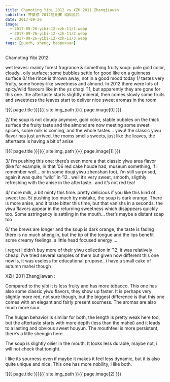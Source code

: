 ```yaml
---
title: Chamoting Yibi 2012 vs XZH 2011 Zhangjiawan
subtitle: 茶莫停 2012易比寨 纯料易武
date: 2017-09-26
image: 
  - 2017-09-26-yibi-12-xzh-11/1.webp
  - 2017-09-26-yibi-12-xzh-11/2.webp
  - 2017-09-26-yibi-12-xzh-11/3.webp
tags: [puerh, sheng, baopuxuan]
---
```

Chamoting Yibi 2012:

wet leaves: mainly forest fragrance & something fruity
soup: pale gold color, cloudy.. oily surface: some bubbles settle for good like on a guinness surface
0/ the rince is thrown away, not in a good mood today
1/ tastes very fruity, some honey-like sweetness and almond. In 2012 there were lots of spicy/wild flavours like in the ys chaqi ’11, but apparently they are gone for this one. the aftertaste starts slightly mineral, then comes slowly some fruits and sweetness
the leaves start to deliver nice sweet aromas in the room

![{{ page.title }}]({{ site.img_path }}{{ page.image[0] }})

2/ the soup is not cloudy anymore, gold color, stable bubbles on the thick surface
the fruity taste and the almond are now meeting some sweet spices, some milk is coming, and the whole tastes… yiwu! the classic yiwu flavor has just arrived.
the rooms smells sweets, just like the leaves, the aftertaste is having a bit of anise

![{{ page.title }}]({{ site.img_path }}{{ page.image[1] }})

3/ i’m pushing this one: there’s even more a that classic yiwu area flavor (like for example, in that ’06 red cake houde had, museum something, if i remember well… or in some douji yiwu zhenshan too), i’m still surprised, again it was quite “wild” in ‘12.. well it’s very sweet, smooth, sligthly refreshing with the anise in the aftertaste.. and it’s not red tea!

4/ more milk, a bit minty this time. pretty delicious if you like this kind of sweet tea.
5/ pushing too much by mistake, the soup is dark orange. There is more anise, and it taste bitter this time, but that vanishs in a seconds. the yiwu flavors appear in the returning sweetness which disappears quickly too. Some astringency is settling in the mouth… ther’s maybe a distant soap too

6/ the brews are longer and the soup is dark orange, the taste is fading
there is no much shengjin, but the tip of the tongue and the lips benefit some creamy feelings.
a little head focused energy
…

i regret i didn’t buy more of their yiwu collection in ’12, it was relatively cheap: i’ve tried several samples of them but given how different this one now is, it was useless for educational prupose.. i have a small cake of autumn mahei though

XZH 2011 Zhangjiawan :

Compared to the yibi it is less fruity and has more tobacco. This one has also some classic yiwu flavors, they show up faster. It is perhaps very slightly more red, not sure though, but the biggest difference is that this one comes with an elegant and fairly present sourness. The aromas are also much more sour.

The huigan behavior is similar for both, the length is pretty weak here too, but the aftertaste starts with more depth (less than the mahei) and it leads to a lasting and obvious sweet houyun. The mouthfeel is more persistent, there’s a little shengjin here.

The soup is slightly oilier in the mouth. It looks less durable, maybe not, i will not check that tonight.

I like its sourness even if maybe it makes it feel less dynamic, but it is also quite unique and nice. This one has more nobility, i like both.

![{{ page.title }}]({{ site.img_path }}{{ page.image[2] }})